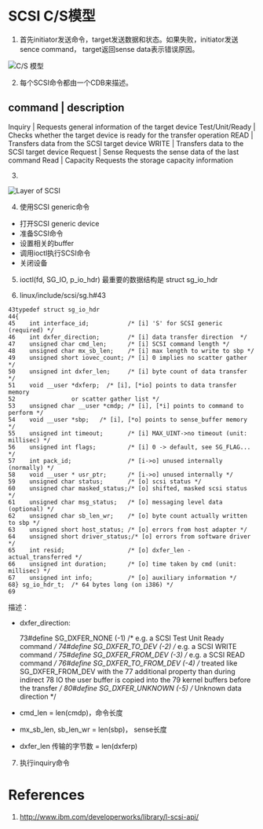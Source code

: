 SCSI C/S模型
============

1. 首先initiator发送命令，target发送数据和状态。如果失败，initiator发送sence command， target返回sense data表示错误原因。

![C/S 模型](http://www.ibm.com/developerworks/library/l-scsi-api/figure1.gif)

2. 每个SCSI命令都由一个CDB来描述。

command           | description
----------------------------------------------------------------------------
Inquiry           | Requests general information of the target device
Test/Unit/Ready   | Checks whether the target device is ready for the transfer operation
READ              | Transfers data from the SCSI target device
WRITE             | Transfers data to the SCSI target device
Request           | Sense Requests the sense data of the last command
Read              | Capacity Requests the storage capacity information


3.

![Layer of SCSI](http://www.ibm.com/developerworks/library/l-scsi-api/figure2.gif)

4. 使用SCSI generic命令

  - 打开SCSI generic device
  - 准备SCSI命令
  - 设置相关的buffer
  - 调用ioctl执行SCSI命令
  - 关闭设备

5. ioctl(fd, SG_IO, p_io_hdr)
  最重要的数据结构是 struct sg_io_hdr

6. linux/include/scsi/sg.h#43

```{.c}
43typedef struct sg_io_hdr
44{
45    int interface_id;           /* [i] 'S' for SCSI generic (required) */
46    int dxfer_direction;        /* [i] data transfer direction  */
47    unsigned char cmd_len;      /* [i] SCSI command length */
48    unsigned char mx_sb_len;    /* [i] max length to write to sbp */
49    unsigned short iovec_count; /* [i] 0 implies no scatter gather */
50    unsigned int dxfer_len;     /* [i] byte count of data transfer */
51    void __user *dxferp;  /* [i], [*io] points to data transfer memory
52                or scatter gather list */
53    unsigned char __user *cmdp; /* [i], [*i] points to command to perform */
54    void __user *sbp;   /* [i], [*o] points to sense_buffer memory */
55    unsigned int timeout;       /* [i] MAX_UINT->no timeout (unit: millisec) */
56    unsigned int flags;         /* [i] 0 -> default, see SG_FLAG... */
57    int pack_id;                /* [i->o] unused internally (normally) */
58    void __user * usr_ptr;      /* [i->o] unused internally */
59    unsigned char status;       /* [o] scsi status */
60    unsigned char masked_status;/* [o] shifted, masked scsi status */
61    unsigned char msg_status;   /* [o] messaging level data (optional) */
62    unsigned char sb_len_wr;    /* [o] byte count actually written to sbp */
63    unsigned short host_status; /* [o] errors from host adapter */
64    unsigned short driver_status;/* [o] errors from software driver */
65    int resid;                  /* [o] dxfer_len - actual_transferred */
66    unsigned int duration;      /* [o] time taken by cmd (unit: millisec) */
67    unsigned int info;          /* [o] auxiliary information */
68} sg_io_hdr_t;  /* 64 bytes long (on i386) */
69
```

描述：
- dxfer_direction:

  73#define SG_DXFER_NONE (-1)      /* e.g. a SCSI Test Unit Ready command */
  74#define SG_DXFER_TO_DEV (-2)    /* e.g. a SCSI WRITE command */
  75#define SG_DXFER_FROM_DEV (-3)  /* e.g. a SCSI READ command */
  76#define SG_DXFER_TO_FROM_DEV (-4) /* treated like SG_DXFER_FROM_DEV with the
  77           additional property than during indirect
  78           IO the user buffer is copied into the
  79           kernel buffers before the transfer */
  80#define SG_DXFER_UNKNOWN (-5)   /* Unknown data direction */

- cmd_len = len(cmdp)，命令长度
- mx_sb_len, sb_len_wr = len(sbp)， sense长度
- dxfer_len 传输的字节数 = len(dxferp)


7. 执行inquiry命令



References
==========


1. http://www.ibm.com/developerworks/library/l-scsi-api/
